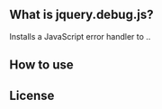 ## What is jquery.debug.js?

Installs a JavaScript error handler to ..

## How to use


## License





